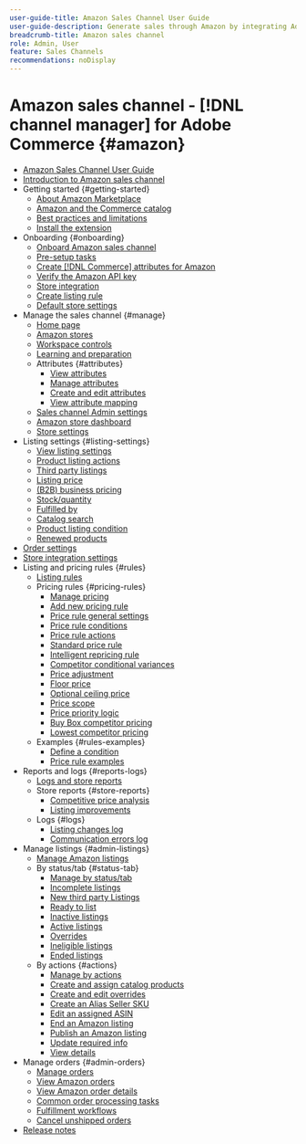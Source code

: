 ```yaml
---
user-guide-title: Amazon Sales Channel User Guide
user-guide-description: Generate sales through Amazon by integrating Adobe Commerce or Magento Open Source with your [!DNL Amazon Seller Central] account.
breadcrumb-title: Amazon sales channel
role: Admin, User
feature: Sales Channels
recommendations: noDisplay
---
```


# Amazon sales channel - [!DNL channel manager] for Adobe Commerce {#amazon}

- [Amazon Sales Channel User Guide](guide-overview.md)
- [Introduction to Amazon sales channel](overview.md)
- Getting started {#getting-started}
  - [About Amazon Marketplace](about-amazon-marketplace.md)
  - [Amazon and the Commerce catalog](about-listings-and-catalog.md)
  - [Best practices and limitations](amazon-best-practices.md)
  - [Install the extension](install.md)
- Onboarding {#onboarding}
  - [Onboard Amazon sales channel](amazon-onboarding-home.md)
  - [Pre-setup tasks](amazon-pre-setup-tasks.md)
  - [Create [!DNL Commerce] attributes for Amazon](ob-creating-magento-attributes.md)
  - [Verify the Amazon API key](amazon-verify-api-key.md)
  - [Store integration](store-integration.md)
  - [Create listing rule](ob-create-listing-rule.md)
  - [Default store settings](default-store-settings.md)
- Manage the sales channel {#manage}
  - [Home page](amazon-sales-channel-home.md)
  - [Amazon stores](managing-stores.md)
  - [Workspace controls](workspace-controls.md)
  - [Learning and preparation](learning-preparation.md)
  - Attributes {#attributes}
    - [View attributes](attributes-view.md)
    - [Manage attributes](managing-attributes.md)
    - [Create and edit attributes](creating-attributes.md)
    - [View attribute mapping](amazon-matching-attributes-values.md)
  - [Sales channel Admin settings](sales-channel-settings.md)
  - [Amazon store dashboard](amazon-store-dashboard.md)
  - [Store settings](ob-store-review.md)
- Listing settings {#listing-settings}
  - [View listing settings](listing-settings.md)
  - [Product listing actions](product-listing-actions.md)
  - [Third party listings](third-party-listing-settings.md)
  - [Listing price](listing-price.md)
  - [(B2B) business pricing](business-pricing.md)
  - [Stock/quantity](stock-quantity.md)
  - [Fulfilled by](fulfilled-by.md)
  - [Catalog search](catalog-search.md)
  - [Product listing condition](product-listing-condition.md)
  - [Renewed products](renewed-products.md)
- [Order settings](order-settings.md)
- [Store integration settings](store-integration-settings.md)
- Listing and pricing rules {#rules}
  - [Listing rules](listing-rules.md)
  - Pricing rules {#pricing-rules}
    - [Manage pricing](pricing-products.md)
    - [Add new pricing rule](add-pricing-rule.md)
    - [Price rule general settings](pricing-rule-general-settings.md)
    - [Price rule conditions](pricing-rule-conditions.md)
    - [Price rule actions](pricing-rule-actions.md)
    - [Standard price rule](standard-price-rules.md)
    - [Intelligent repricing rule](intelligent-repricing-rules.md)
    - [Competitor conditional variances](competitor-conditional-variances.md)
    - [Price adjustment](price-adjustment.md)
    - [Floor price](floor-price.md)
    - [Optional ceiling price](optional-ceiling-price.md)
    - [Price scope](price-scope.md)
    - [Price priority logic](price-priority-logic.md)
    - [Buy Box competitor pricing](buy-box-competitor-pricing.md)
    - [Lowest competitor pricing](lowest-competitor-pricing.md)
  - Examples {#rules-examples}
    - [Define a condition](ob-define-condition-example.md)
    - [Price rule examples](price-rule-examples.md)
- Reports and logs {#reports-logs}
  - [Logs and store reports](amazon-logs-reports.md)
  - Store reports {#store-reports}
    - [Competitive price analysis](competitive-price-analysis.md)
    - [Listing improvements](listing-improvements.md)
  - Logs {#logs}
    - [Listing changes log](listing-changes-log.md)
    - [Communication errors log](communication-errors-log.md)
- Manage listings {#admin-listings}
  - [Manage Amazon listings](managing-product-listings.md)
  - By status/tab {#status-tab}
    - [Manage by status/tab](managing-listings-by-tab.md)
    - [Incomplete listings](incomplete-listings.md)
    - [New third party Listings](new-third-party-listings.md)
    - [Ready to list](ready-to-list.md)
    - [Inactive listings](inactive-listings.md)
    - [Active listings](active-listings.md)
    - [Overrides](overrides.md)
    - [Ineligible listings](ineligible-listings.md)
    - [Ended listings](ended-listings.md)
  - By actions {#actions}
    - [Manage by actions](managing-listings-by-action.md)
    - [Create and assign catalog products](creating-assigning-catalog-products.md)
    - [Create and edit overrides](creating-editing-overrides.md)
    - [Create an Alias Seller SKU](create-alias-seller-sku.md)
    - [Edit an assigned ASIN](edit-assigned-asin.md)
    - [End an Amazon listing](end-listings-manually.md)
    - [Publish an Amazon listing](publish-listings-manually.md)
    - [Update required info](amazon-manually-update-incomplete-listing.md)
    - [View details](product-listing-details.md)
- Manage orders {#admin-orders}
  - [Manage orders](managing-orders.md)
  - [View Amazon orders](amazon-orders-all.md)
  - [View Amazon order details](amazon-order-details.md)
  - [Common order processing tasks](common-order-processing.md)
  - [Fulfillment workflows](fulfillment-workflows.md)
  - [Cancel unshipped orders](cancel-unshipped-order.md)
- [Release notes](release-notes.md)

